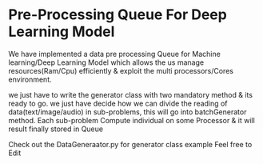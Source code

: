 # Pre-Processing Queue For Deep Learning Model

We have implemented a data pre processing Queue for Machine learning/Deep Learning Model which allows the us manage resources(Ram/Cpu) efficiently & exploit the multi processors/Cores environment.

we just have to write the generator class with two mandatory method & its ready to go.
we just have decide how we can divide the reading of data(text/image/audio) in sub-problems, this will go into batchGenerator method. Each sub-problem Compute individual on some Processor & it will result finally stored in Queue 

Check out the DataGeneraator.py for generator class example
Feel free to Edit
